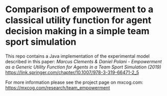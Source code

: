 # Comparison of empowerment to a classical utility function for agent decision making in a simple team sport simulation #

This repo contains a Java implementation of the experimental model described in this paper:
_Marcus Clements & Daniel Polani - Empowerment as a Generic Utility Function for Agents in a Team Sport Simulation (2019)_
https://link.springer.com/chapter/10.1007/978-3-319-66471-2_5

For more information please see the project page on mxcog.com:
https://mxcog.com/research/team_empowerment

